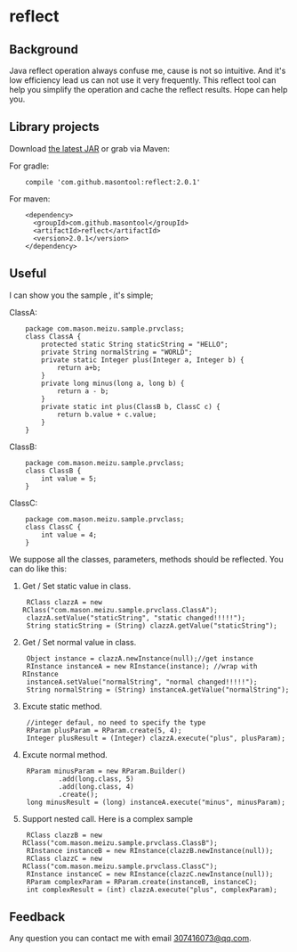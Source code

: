 # reflect

## Background

  Java reflect operation always confuse me, cause is not so intuitive. And it's low efficiency lead us can not use it very frequently. This reflect tool can help you simplify the operation and cache the reflect results. Hope can help you.

## Library projects

Download [the latest JAR][1] or grab via Maven:

For gradle:

        compile 'com.github.masontool:reflect:2.0.1'

For maven:

        <dependency>
          <groupId>com.github.masontool</groupId>
          <artifactId>reflect</artifactId>
          <version>2.0.1</version>
        </dependency>

## Useful

I can show you the sample , it's simple;

ClassA:

        package com.mason.meizu.sample.prvclass;
        class ClassA {
            protected static String staticString = "HELLO";
            private String normalString = "WORLD";
            private static Integer plus(Integer a, Integer b) {
                return a+b;
            }
            private long minus(long a, long b) {
                return a - b;
            }
            private static int plus(ClassB b, ClassC c) {
                return b.value + c.value;
            }
        }

ClassB:

        package com.mason.meizu.sample.prvclass;
        class ClassB {
            int value = 5;
        }

ClassC:

        package com.mason.meizu.sample.prvclass;
        class ClassC {
            int value = 4;
        }

We suppose all the classes, parameters, methods should be reflected. You can do like this:

1. Get / Set static value in class.

        RClass clazzA = new RClass("com.mason.meizu.sample.prvclass.ClassA");
        clazzA.setValue("staticString", "static changed!!!!!");
        String staticString = (String) clazzA.getValue("staticString");

2. Get / Set normal value in class.

        Object instance = clazzA.newInstance(null);//get instance
        RInstance instanceA = new RInstance(instance); //wrap with RInstance
        instanceA.setValue("normalString", "normal changed!!!!!");
        String normalString = (String) instanceA.getValue("normalString");

3. Excute static method.

        //integer defaul, no need to specify the type
        RParam plusParam = RParam.create(5, 4);
        Integer plusResult = (Integer) clazzA.execute("plus", plusParam);

4. Excute normal method.

        RParam minusParam = new RParam.Builder()
                .add(long.class, 5)
                .add(long.class, 4)
                .create();
        long minusResult = (long) instanceA.execute("minus", minusParam);

5. Support nested call. Here is a complex sample

        RClass clazzB = new RClass("com.mason.meizu.sample.prvclass.ClassB");
        RInstance instanceB = new RInstance(clazzB.newInstance(null));
        RClass clazzC = new RClass("com.mason.meizu.sample.prvclass.ClassC");
        RInstance instanceC = new RInstance(clazzC.newInstance(null));
        RParam complexParam = RParam.create(instanceB, instanceC);
        int complexResult = (int) clazzA.execute("plus", complexParam);


## Feedback
   Any question you can contact me with email 307416073@qq.com.

[1]: https://search.maven.org/remote_content?g=com.github.masontool&a=reflect&v=LATEST
